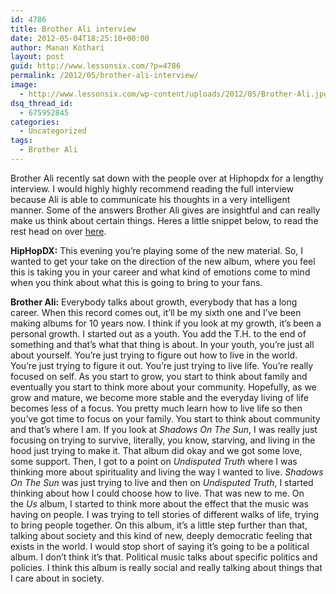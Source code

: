 ```yaml
---
id: 4786
title: Brother Ali interview
date: 2012-05-04T18:25:10+00:00
author: Manan Kothari
layout: post
guid: http://www.lessonsix.com/?p=4786
permalink: /2012/05/brother-ali-interview/
image:
  - http://www.lessonsix.com/wp-content/uploads/2012/05/Brother-Ali.jpg
dsq_thread_id:
  - 675952845
categories:
  - Uncategorized
tags:
  - Brother Ali
---
```

Brother Ali recently sat down with the people over at Hiphopdx for a lengthy interview. I would highly highly recommend reading the full interview because Ali is able to communicate his thoughts in a very intelligent manner. Some of the answers Brother Ali gives are insightful and can really make us think about certain things. Heres a little snippet below, to read the rest head on over <a href="http://www.hiphopdx.com/index/news/id.19570/title.brother-ali-explains-mourning-in-america-and-dreaming-in-color-remembers-eyedea" target="_blank">here</a>.

<!--more-->

**HipHopDX:** This evening you’re playing some of the new material. So, I wanted to get your take on the direction of the new album, where you feel this is taking you in your career and what kind of emotions come to mind when you think about what this is going to bring to your fans.

**Brother Ali:** Everybody talks about growth, everybody that has a long career. When this record comes out, it’ll be my sixth one and I’ve been making albums for 10 years now. I think if you look at my growth, it’s been a personal growth. I started out as a youth. You add the T.H. to the end of something and that’s what that thing is about. In your youth, you’re just all about yourself. You’re just trying to figure out how to live in the world. You’re just trying to figure it out. You’re just trying to live life. You’re really focused on self. As you start to grow, you start to think about family and eventually you start to think more about your community. Hopefully, as we grow and mature, we become more stable and the everyday living of life becomes less of a focus. You pretty much learn how to live life so then you’ve got time to focus on your family. You start to think about community and that’s where I am. If you look at _Shadows On The Sun_, I was really just focusing on trying to survive, literally, you know, starving, and living in the hood just trying to make it. That album did okay and we got some love, some support. Then, I got to a point on _Undisputed Truth_ where I was thinking more about spirituality and living the way I wanted to live. _Shadows On The Sun_ was just trying to live and then on _Undisputed Truth_, I started thinking about how I could choose how to live. That was new to me. On the _Us_ album, I started to think more about the effect that the music was having on people. I was trying to tell stories of different walks of life, trying to bring people together. On this album, it’s a little step further than that, talking about society and this kind of new, deeply democratic feeling that exists in the world. I would stop short of saying it’s going to be a political album. I don’t think it’s that. Political music talks about specific politics and policies. I think this album is really social and really talking about things that I care about in society.